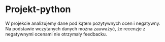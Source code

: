 # Projekt-python

W projekcie analizujemy dane pod kątem pozytywnych ocen i negatywny.
Na podstawie wczytanych danych można zauważyć, że recenzje z negatywnymi ocenami nie otrzymały feedbacku.
